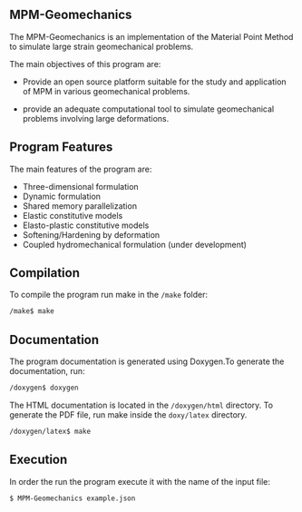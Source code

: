 ## MPM-Geomechanics

The MPM-Geomechanics is an implementation of the Material Point Method to simulate large strain geomechanical problems.

The main objectives of this program are:

- Provide an open source platform suitable for the study and application of MPM in various geomechanical problems.

- provide an adequate computational tool to simulate geomechanical problems involving large deformations.

## Program Features

The main features of the program are:

- Three-dimensional formulation
- Dynamic formulation
- Shared memory parallelization
- Elastic constitutive models
- Elasto-plastic constitutive models
- Softening/Hardening by deformation
- Coupled hydromechanical formulation (under development)

## Compilation

To compile the program run make in the `/make` folder:

```bash
/make$ make
```

## Documentation

The program documentation is generated using Doxygen.To generate the documentation, run:

```bash
/doxygen$ doxygen
```

The HTML documentation is located in the `/doxygen/html` directory. To generate the PDF file, run make inside the `doxy/latex` directory.

```bash
/doxygen/latex$ make
```

## Execution

In order the run the program execute it with the name of the input file:

```bash
$ MPM-Geomechanics example.json
```
